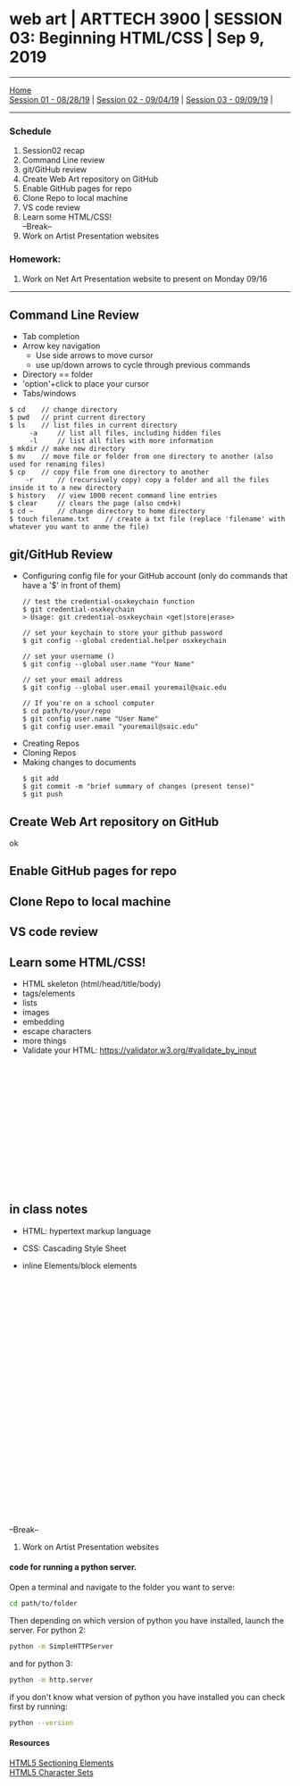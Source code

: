 # web art | ARTTECH 3900 | SESSION 03: Beginning HTML/CSS | Sep 9, 2019
___
<a href="../">Home</a><br>
<a href="https://dougrosman.github.io/saic-webart-fa19/lectures/session01">Session 01 - 08/28/19</a> |
<a href="https://dougrosman.github.io/saic-webart-fa19/lectures/session02">Session 02 - 09/04/19</a> |
<a href="https://dougrosman.github.io/saic-webart-fa19/lectures/session03">Session 03 - 09/09/19</a> |

___

### Schedule

1. Session02 recap
1. Command Line review
1. git/GitHub review
1. Create Web Art repository on GitHub
1. Enable GitHub pages for repo
1. Clone Repo to local machine
1. VS code review
1. Learn some HTML/CSS! <br>
    –Break–
1. Work on Artist Presentation websites



### Homework:

1. Work on Net Art Presentation website to present on Monday 09/16

___

## Command Line Review
* Tab completion
* Arrow key navigation
    * Use side arrows to move cursor
    * use up/down arrows to cycle through previous commands
* Directory == folder
* 'option'+click to place your cursor
* Tabs/windows
```
$ cd    // change directory
$ pwd   // print current directory
$ ls    // list files in current directory
     -a     // list all files, including hidden files
     -l     // list all files with more information
$ mkdir // make new directory
$ mv    // move file or folder from one directory to another (also used for renaming files)
$ cp    // copy file from one directory to another
    -r      // (recursively copy) copy a folder and all the files inside it to a new directory
$ history   // view 1000 recent command line entries
$ clear     // clears the page (also cmd+k)
$ cd ~      // change directory to home directory
$ touch filename.txt    // create a txt file (replace 'filename' with whatever you want to anme the file)
```

## git/GitHub Review
* Configuring config file for your GitHub account (only do commands that have a '$' in front of them)
    ```
    // test the credential-osxkeychain function
    $ git credential-osxkeychain
    > Usage: git credential-osxkeychain <get|store|erase>

    // set your keychain to store your github password
    $ git config --global credential.helper osxkeychain       

    // set your username ()
    $ git config --global user.name "Your Name"

    // set your email address
    $ git config --global user.email youremail@saic.edu

    // If you're on a school computer
    $ cd path/to/your/repo
    $ git config user.name "User Name"
    $ git config user.email "youremail@saic.edu"
    ```
* Creating Repos
* Cloning Repos
* Making changes to documents
    ```
    $ git add
    $ git commit -m "brief summary of changes (present tense)"
    $ git push
    ```

## Create Web Art repository on GitHub
 ok

## Enable GitHub pages for repo
## Clone Repo to local machine
## VS code review
## Learn some HTML/CSS!
* HTML skeleton (html/head/title/body)
* tags/elements
* lists
* images
* embedding
* escape characters
* more things
* Validate your HTML: <a href="https://validator.w3.org/#validate_by_input" target="blank">https://validator.w3.org/#validate_by_input</a>


<br><br><br><br><br><br><br><br><br><br><br><br><br>
## in class notes
* HTML: hypertext markup language
* CSS: Cascading Style Sheet

* inline Elements/block elements

<br><br><br><br><br><br><br><br><br><br><br><br><br>
<br><br><br><br><br><br><br><br><br><br><br><br><br>
    –Break–
1. Work on Artist Presentation websites






#### code for running a python server.
Open a terminal and navigate to the folder you want to serve:
```bash
cd path/to/folder
```
Then depending on which version of python you have installed, launch the server. For python 2:
```bash
python -m SimpleHTTPServer
```
and for python 3:
```bash
python -m http.server
```
if you don't know what version of python you have installed you can check first by running:
```bash
python --version
```

#### Resources

<a href="https://blog.teamtreehouse.com/use-html5-sectioning-elements" target="blank">HTML5 Sectioning Elements</a><br>
<a href="https://www.w3schools.com/charsets/" target="blank">HTML5 Character Sets</a><br>
